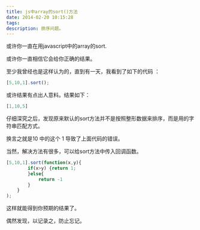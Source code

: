 ```yaml
---
title: js中array的sort()方法
date: 2014-02-20 10:15:28
tags:
description: 排序问题。
---
```

或许你一直在用javascript中的array的sort.

或许你一直相信它会给你正确的结果。

至少我曾经也是这样认为的，直到有一天，我看到了如下的代码 ：
``` javascript
[5,10,1].sort();
```
或许结果有点出人意料。结果如下：
``` javascript
[1,10,5]
```
仔细深究之后，发现原来默认的sort方法并不是按照整形数据来排序，而是用的字符串匹配方式。

换言之就是10 中的这个 1 导致了上面代码的错误。

当然，解决方法有很多，可以给sort方法中传入回调函数。
``` javascript
[5,10,1].sort(function(x,y){
        if(x>y) {return 1;
        }else{
            return -1
        }
    }
);
```
这样就能得到你预期的结果了。

偶然发现，以记录之，防止忘记。